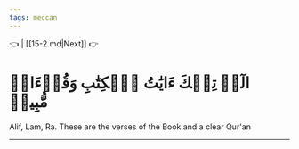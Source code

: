 ```yaml
---
tags: meccan
---
```


👈  | [[15-2.md|Next]] 👉

# الٓرۚ تِلۡكَ ءَايَٰتُ ٱلۡكِتَٰبِ وَقُرۡءَانٖ مُّبِينٖ

Alif, Lam, Ra. These are the verses of the Book and a clear Qur'an

---

